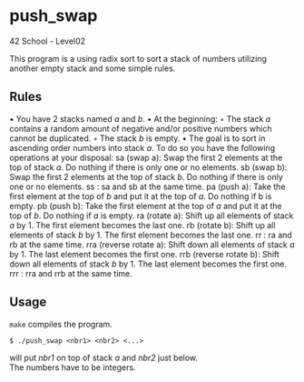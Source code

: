 # push_swap
42 School - Level02

This program is a using radix sort to sort a stack of numbers utilizing another empty stack and some simple rules.

## Rules

• You have 2 stacks named *a* and *b*.
• At the beginning:
◦ The stack *a* contains a random amount of negative and/or positive numbers
which cannot be duplicated.
◦ The stack *b* is empty.
• The goal is to sort in ascending order numbers into stack *a*. To do so you have the
following operations at your disposal:
sa (swap a): Swap the first 2 elements at the top of stack *a*.
Do nothing if there is only one or no elements.
sb (swap b): Swap the first 2 elements at the top of stack *b*.
Do nothing if there is only one or no elements.
ss : sa and sb at the same time.
pa (push a): Take the first element at the top of *b* and put it at the top of *a*.
Do nothing if b is empty.
pb (push b): Take the first element at the top of *a* and put it at the top of *b*.
Do nothing if *a* is empty.
ra (rotate a): Shift up all elements of stack *a* by 1.
The first element becomes the last one.
rb (rotate b): Shift up all elements of stack *b* by 1.
The first element becomes the last one.
rr : ra and rb at the same time.
rra (reverse rotate a): Shift down all elements of stack *a* by 1.
The last element becomes the first one.
rrb (reverse rotate b): Shift down all elements of stack *b* by 1.
The last element becomes the first one.
rrr : rra and rrb at the same time.

## Usage

`make` compiles the program.

```
$ ./push_swap <nbr1> <nbr2> <...>
```
will put _nbr1_ on top of stack *a* and _nbr2_ just below.  
The numbers have to be integers.

